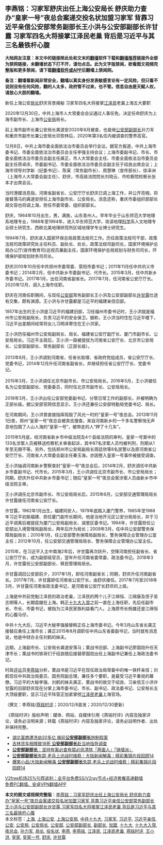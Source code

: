  <h2>李燕铭：习家军舒庆出任上海公安局长 舒庆助力查办“皇家一号”夜总会案递交投名状加盟习家军 背靠习近平亲信公安部常务副部长王小洪与公安部副部长许甘露 习家军四名大将接掌江泽民老巢 背后是习近平与其三名最铁杆心腹</h2> <p class="notice"><b>大陆网友注意：本文中的链接除此处和文末的<a href="https://github.com/bannedbook/fanqiang" >翻墙</a>软件下载和<a href="https://github.com/killgcd/justmysocks/blob/master/README.md">翻墙推荐</a>链接外全部为禁网链接，未翻墙状态下打不开，请勿点击。此为文字版禁闻，欲看图文视频完整版和更多禁闻，请下载<a href="https://github.com/bannedbook/fanqiang">翻墙软件或APP</a>后翻墙上禁闻网。</p><p>备注：翻墙看新闻非常安全，翻墙以真实身份发表敏感言论有一定风险，但只看不说则没有任何风险，翻的人太多，政府管不过来，也不管。信息自由是天赋人权，请放心大胆的翻墙。</b></p>  <div class="entry">  <p></p> <p>新任上海公安<a href="https://www.bannedbook.org/bnews/tag/%E5%B1%80%E9%95%BF/" class="st_tag internal_tag" rel="tag" title="标签 局长 下的日志">局长</a>舒庆背景揭秘 习家军四名大将接掌<a href="https://www.bannedbook.org/bnews/tag/%e6%b1%9f%e6%b3%bd%e6%b0%91/" class="st_tag internal_tag" rel="tag" title="标签 江泽民 下的日志">江泽民</a>老巢上海五大要职</p> <p>2020年12月30日&#65292;中共上海市人大常委会会议通过人事任免&#65292;决定任命舒庆为上海市副市长&#12289;上海市<a href="https://www.bannedbook.org/bnews/tag/%e5%85%ac%e5%ae%89%e5%b1%80/" class="st_tag internal_tag" rel="tag" title="标签 公安局 下的日志">公安局</a>局长&#12290;</p> <p>   前上海市副市长兼公安局长龚道安2020年8月被查&#65292;也是继<a href="https://www.bannedbook.org/bnews/tag/%e5%85%ac%e5%ae%89%e9%83%a8%e5%89%af%e9%83%a8%e9%95%bf/" class="st_tag internal_tag" rel="tag" title="标签 公安部副部长 下的日志">公安部副部长</a>孙力军和重庆市副市长兼公安局长邓恢林后&#65292;2020年第3名任内被调查的警界高官&#12290;</p> <p>12月8日&#65292;中共上海市委全面依法治市委员会举行会议&#12290;据官方报道&#65292;中共上海市委书记&#12289;市委全面依法治市委员会主任李强主持会议&#65307;上海市委副书记&#12289;市长&#12289;市委全面依法治市委员会副主任龚正&#65292;市人大常委会主任&#12289;市委全面依法治市委员会副主任蒋卓庆&#65292;市委副书记&#12289;市委全面依法治市委员会副主任于绍良出席会议&#65307;上海市领导刘学新&#65288;纪委书记&#65289;&#12289;陈寅&#65288;常务副市长&#65289;&#12289;周慧琳&#65288;宣传部长&#65289;&#12289;徐泽洲&#65288;上海市人大常委会副主任&#65289;&#12289;舒庆&#65292;市高级法院院长刘晓云&#12289;市检察院检察长张本才出席会议&#12290;</p> <p>   当时港媒消息指&#65292;河南省副省长&#12289;公安厅厅长舒庆已调上海工作&#65292;并公开亮相&#65292;将接替落马的龚道安担任上海市副市长&#12289;公安局长&#12290;消息还称&#65292;重庆市委组织部部长胡文容也将调上海&#65292;担任市委常委&#12289;组织部部长&#12290; </p>  <p>舒庆&#65292;1964年10月出生&#65292;男&#65292;满族&#65292;山东青州人&#12290;早年毕业于山东师范大学地理系地理专业&#65292;1988年至1994年&#65292;进入华东师范大学&#65292;攻读地理<span class='wp_keywordlink'><a href="https://www.bannedbook.org/forum11/topic309.html" title="禁片：“科学”的棍子" target="_blank">科学</a></span>系人文地理专业硕士研究生&#12289;西欧北美地理研究所区域地理学专业博士研究生&#12290;</p> <p>1994年7月&#65292;舒庆进入国家环保总局政策法规司工作&#12290;历任政策法规司干部&#65292;政策法规司政策研究处主任科员&#12289;副处长&#12289;处长&#65292;政策法规司副司长&#65292;国家环境保护总局办公厅(宣传教育司)巡视员兼副主任&#65292;国家环境保护总局规划与财务司司长&#65292;环境保护部规划财务司司长&#12290;</p> <p>舒庆2010年10月任中共郑州市委常委&#12289;荥阳市委书记&#65307;2011年11月任中共巩义市委书记&#65307;2014年2月&#65292;任中共新乡市委副书记&#12289;代市长&#12290;2015年3月&#65292;任中共新乡市委书记&#12290;2017年1月&#65292;出任河南省副省长&#12290;2017年7月&#65292;任河南省公安厅厅长&#12290;2020年12月&#65292;调入上海市任职&#12290; </p> <p>   舒庆在河南任职期间&#65292;与现任<a href="https://www.bannedbook.org/bnews/tag/%e5%85%ac%e5%ae%89%e9%83%a8/" class="st_tag internal_tag" rel="tag" title="标签 公安部 下的日志">公安部</a>常务副部长王小洪及公安部副部长<a href="https://www.bannedbook.org/bnews/tag/%e8%ae%b8%e7%94%98%e9%9c%b2/" class="st_tag internal_tag" rel="tag" title="标签 许甘露 下的日志">许甘露</a>仕途有交集&#65292;颇有渊源&#12290;王小洪与许甘露都是习近平的福建亲信旧部&#12290; </p> <p>1957年出生的王小洪是习近平的福建旧部&#65292;习任福州市委书记时&#65292;王小洪就是福州市公安局副局长&#65292;负责习近平的安全保卫&#12290;据称&#65292;王小洪当时住在习近平楼下&#65292;习近平出差期间经常将女儿习明泽寄住在王小洪家&#12290;</p> <p>王小洪历任福州市公安局副局长&#12289;局长&#12289;福建省公安厅副厅长&#12289;厦门市副市长&#12289;公安局局长&#12290;习近平主政后&#65292;王小洪一路被提拔为河南省公安厅长&#12289;北京市公安局长&#12289;公安部副部长&#12289;常务副部长&#65288;正部长级&#65289;&#12290;<br />&nbsp;<br />2013年8月&#65292;王小洪调到河南省&#65292;任省长助理&#12289;省政府党组成员&#65292;省公安厅厅长&#12289;党委书记&#65292;2014年12月升任河南省副省长&#65292;并继续担任省公安厅厅长&#12289;党委书记&#12290;<br />&nbsp;&nbsp; &nbsp;<br />2015年3月&#65292;王小洪调任北京市副市长&#12289;市公安局局长&#12290;2016年5月&#65292;王小洪被任名为公安部副部长&#12289;党委委员&#65292;同时任北京市副市长&#12289;公安局局长&#12290;<br />&nbsp;&nbsp; &nbsp;<br />2018年3月&#65292;王小洪出任公安部党委副书记&#12289;分管日常工作的副部长&#65292;并被明确为正部长级&#12290;据公安部官网信息显示&#65292;王小洪还兼任公安部特勤局党委书记&#12289;局长&#12290;</p>  <p>   在河南期间&#65292;王小洪曾直接指挥捣毁了风光一时的&#8220;皇家一号&#8221;夜总会&#12290;2013年11月1日夜&#65292;郑州&#8220;皇家一号&#8221;夜总会被突击搜查&#12290;来自河南新乡的一千多名警察悄无声息地包围了人山人海的&#8220;皇家一号&#8221;&#65292;被带走的人&#8220;押了十几车&#8221;&#12290;</p> <p>2015年5月底&#65292;经河南省新乡市中级法院及4个县级法院的审判&#65292;皇家一号案中的133名涉案人员被移送检察机关审查起诉&#65292;其中87名涉案人员均被判刑&#65292;刑期从1年至无期不等&#12290;另外&#65292;包括郑州市公安局副局长周廷欣等8名民警以及原河南省公安厅厅长&#12289;河南省人大常委会副主任秦玉海&#65292;亦因卷入皇家一号事件被接受调查&#12290;</p> <p>王小洪抽调河南新乡警察查封&#8220;皇家一号&#8221;夜总会后&#65292;2014年2月&#65292;舒庆调任中共新乡市委副书记&#12289;代市长&#12290;2015年3月&#65292;王小洪调任北京市副市长&#12289;市公安局局长&#65307;同期&#65292;舒庆升任中共新乡市委书记&#65307;随后&#8220;皇家一号&#8221;夜总会案涉案人员由新乡市中级法院主审&#12290;</p> <p>王小洪调任北京市副市长&#12289;市公安局局长后&#65292;2015年6月&#65292;公安部交通管理局局长许甘露接任河南省公安厅长&#12290;</p> <p>   许甘露&#65292;1962年1月出生&#65292;福建同安人&#65292;1979年底踏入厦门警界&#65292;1985年至1988年习近平初抵福建&#12289;担任厦门副市长期间&#65292;他是当地开元区公安分局局长&#65292;并于习近平调离后被提拔为厦门公安局副局长&#12289;湖里区委书记&#12290;1994年&#65292;许甘露担任公安部出入境管理局副局长&#65292;两年后升为局长&#65307;2009年3月&#65292;任中共公安部警务保障局副局长&#65307;2010年1月&#65292;任公安部警务保障局副局长&#12289;警务保障企业管理办公室主任&#65307;2012年10月&#65292;任公安部交通管理局局长&#12289;警务保障企业管理办公室主任&#12290;</p> <p>2015年&#65292;在习近平入主中南海2年后&#65292;许甘露再次跃升&#65292;空降河南担任副省长&#12289;省公安厅厅长&#65292;成为副部级官员&#65292;翌年升任河南省委常委&#12289;政法委书记&#12290;2018年3月&#65292;许甘露任公安部副部长&#12289;移民管理局局长&#12290;</p>  <p>许甘露调回公安部前夕&#65292;2017年1月&#65292;卸任河南副省长&#65307;同期&#65292;舒庆升任河南副省长&#12290;2017年7月&#65292;许甘露卸任河南省公安厅长&#65292;由舒庆接任&#12290;2017年7月至2018年3月&#65292;许甘露任河南省政法委书记&#65292;是河南省公安厅长舒庆的上级&#12290;</p> <p>   上海是中共前党魁江泽民的政治老巢&#65292;江泽民的两个儿子江绵恒&#12289;江绵康及侄子吴志明等人&#65292;长期盘踞在上海&#12290;韩正<a href="https://www.bannedbook.org/bnews/tag/%e5%8d%81%e4%b9%9d%e5%a4%a7%e5%85%a5%e5%b8%b8/" class="st_tag internal_tag" rel="tag" title="标签 十九大入常 下的日志">十九大入常</a>之前一直在上海任职&#65292;先后任副市长&#12289;市长&#12289;市委书记&#65292;被指为江泽民家族利益看门人&#12290;上海原市长杨雄还是江绵恒的心腹马仔&#12290;</p> <p>中共十九大后&#65292;习近平大秘李强接替韩正任上海市委书记&#12290;今年3月山东省长龚正接替应勇任上海市长&#65307;龚正2015年8月调职任中共山东省委副书记&#65292;当时就有消息说&#65292;他是中财办主任刘鹤的妹夫&#12290;</p> <p>近期&#65292;上海副市长&#12289;公安局长龚道安落马&#65307;栗战书旧部&#12289;上海副书记廖国勋升任天津市长&#65307;栗战书的铁哥们于绍良随后接替廖国勋出任上海副书记兼任上海政法委书记&#12290;</p> <p>时政<span class='wp_keywordlink_affiliate'><a href="https://www.bannedbook.org/bnews/comments/" title="新闻评论" target="_blank">评论</a></span>员<a href="https://www.bannedbook.org/bnews/tag/%e6%9d%8e%e7%87%95%e9%93%ad/" class="st_tag internal_tag" rel="tag" title="标签 李燕铭 下的日志">李燕铭</a>分析&#65292;栗战书是习近平在现任政治局常委中的唯一铁杆亲信&#65307;刘鹤现任中共政治局委员&#12289;国务院副总理&#65292;兼任多个要职&#65292;是最受习近平重视的幕僚&#12290;习近平的大秘李强&#12289;刘鹤的妹夫龚正&#12289;栗战书的故交于绍良&#12289;习亲信王小洪许甘露的旧部舒庆现在分掌上海市委书记&#12289;市长&#12289;副书记&#12289;政法委书记&#12289;公安局长五大顶级要职&#65292;显示习近平阵营正加紧掌控<a href="https://www.bannedbook.org/bnews/tag/%e6%b1%9f%e6%b3%bd%e6%b0%91%e8%80%81%e5%b7%a2/" class="st_tag internal_tag" rel="tag" title="标签 江泽民老巢 下的日志">江泽民老巢</a>上海官场&#12290; </p> <p>&#65288;撰文&#65306;李燕铭/<a href="https://www.bannedbook.org/bnews/tag/%e7%87%95%e9%93%ad%e6%97%b6%e8%af%84/" class="st_tag internal_tag" rel="tag" title="标签 燕铭时评 下的日志">燕铭时评</a>&#65307;2020/12/8首发&#65307;2020/12/30更新&#65289;</p>  <p>&nbsp;&#12298;燕铭时评&#12299;版权声明&#65306;媒体&#12289;网站&#12289;自媒体引用&#12298;燕铭时评&#12299;内容及独家评论&#65292;请务必注明来源&#65307;转载&#12298;燕铭时评&#12299;内容及独家评论&#65292;请务必註明作者&#12289;出处并保持完整&#12290;</p> <ul class='op-related-articles' title='相关阅读'> <li><a href='https://www.bannedbook.org/bnews/comments/20201223/1453489.html' target='_blank'>湖北富商遭洗劫20多亿 揭前<b>公安部副部长</b>炮制假案</a></li> <li><a href='https://www.bannedbook.org/bnews/baitai/20201004/1408009.html' target='_blank'>吉林货车相撞致18死 <b>公安部副部长</b>赴当地指导调查</a></li> <li><a href='https://www.bannedbook.org/bnews/baitai/20200831/1388819.html' target='_blank'><b>公安部副部长</b>：坚持有案必查有腐必惩清除「两面人」「骑墙派」</a></li> <li><a href='https://www.bannedbook.org/bnews/funmedia/20200815/1380529.html' target='_blank'><b>公安部副部长</b>失踪 老兵上访战时维稳｜大陆新闻解毒｜精彩集锦片段回顾14</a></li> <li><a href='https://www.bannedbook.org/bnews/funmedia/20200813/1379460.html' target='_blank'>爆笑小品/大陆新闻解毒 <b>公安部副部长</b>失踪 老兵上访战时维稳｜精彩集锦片段回顾14</a></li> </ul> <p class="texttj"> <a href="https://github.com/bannedbook/fanqiang/wiki/V2ray%E6%9C%BA%E5%9C%BA" target="_blank">V2free机场25%引荐返利：全平台免费SS/V2ray节点+经济套餐高速翻墙</a><br/> <a href="https://github.com/bannedbook/fanqiang/wiki/%E7%A6%81%E9%97%BB%E7%BD%91%E5%AE%89%E5%8D%93%E7%BF%BB%E5%A2%99%E6%96%B0%E9%97%BBAPP" target="_blank">免费PC翻墙、安卓VPN翻墙APP</a></p><p>  </p><a name='sharetosocial'></a>       <div><b>本文的图文或视频完整版</b>：<a href='https://www.bannedbook.org/bnews/comments/20201231/1458075.html'>李燕铭：习家军舒庆出任上海公安局长 舒庆助力查办“皇家一号”夜总会案递交投名状加盟习家军 背靠习近平亲信公安部常务副部长王小洪与公安部副部长许甘露 习家军四名大将接掌江泽民老巢 背后是习近平与其三名最铁杆心腹</a></div>  </div><!--END ENTRY--> <div class="postfooter"> <div>本文标签：<a href="https://www.bannedbook.org/bnews/tag/%e4%b8%8a%e6%b5%b7/" rel="tag">上海</a>, <a href="https://www.bannedbook.org/bnews/tag/%E4%B8%8A%E6%B5%B7%E5%85%AC%E5%AE%89/" rel="tag">上海公安</a>, <a href="https://www.bannedbook.org/bnews/tag/%E4%B8%8A%E6%B5%B7%E5%85%AC%E5%AE%89%E5%B1%80/" rel="tag">上海公安局</a>, <a href="https://www.bannedbook.org/bnews/tag/%e4%b8%ad%e5%85%b1%e5%8d%81%e4%b9%9d%e5%a4%a7/" rel="tag">中共十九大</a>, <a href="https://www.bannedbook.org/bnews/tag/%e4%b9%a0%e5%ae%b6%e5%86%9b/" rel="tag">习家军</a>, <a href="https://www.bannedbook.org/bnews/tag/%e4%b9%a0%e8%bf%91%e5%b9%b3/" rel="tag">习近平</a>, <a href="https://www.bannedbook.org/bnews/tag/%e4%b9%a0%e8%bf%91%e5%b9%b3%e4%ba%b2%e4%bf%a1/" rel="tag">习近平亲信</a>, <a href="https://www.bannedbook.org/bnews/tag/%e5%85%ac%e5%ae%89/" rel="tag">公安</a>, <a href="https://www.bannedbook.org/bnews/tag/%e5%85%ac%e5%ae%89%e5%b1%80/" rel="tag">公安局</a>, <a href="https://www.bannedbook.org/bnews/tag/%E5%85%AC%E5%AE%89%E5%B1%80%E9%95%BF/" rel="tag">公安局长</a>, <a href="https://www.bannedbook.org/bnews/tag/%e5%85%ac%e5%ae%89%e9%83%a8/" rel="tag">公安部</a>, <a href="https://www.bannedbook.org/bnews/tag/%e5%85%ac%e5%ae%89%e9%83%a8%e5%89%af%e9%83%a8%e9%95%bf/" rel="tag">公安部副部长</a>, <a href="https://www.bannedbook.org/bnews/tag/%e5%89%af%e9%83%a8%e9%95%bf/" rel="tag">副部长</a>, <a href="https://www.bannedbook.org/bnews/tag/%E5%8A%A0%E7%9B%9F/" rel="tag">加盟</a>, <a href="https://www.bannedbook.org/bnews/tag/%e5%8d%81%e4%b9%9d%e5%a4%a7/" rel="tag">十九大</a>, <a href="https://www.bannedbook.org/bnews/tag/%e5%8d%81%e4%b9%9d%e5%a4%a7%e5%85%a5%e5%b8%b8/" rel="tag">十九大入常</a>, <a href="https://www.bannedbook.org/bnews/tag/%e5%a4%9c%e6%80%bb%e4%bc%9a/" rel="tag">夜总会</a>, <a href="https://www.bannedbook.org/bnews/tag/%E5%AD%99%E5%8A%9B%E5%86%9B/" rel="tag">孙力军</a>, <a href="https://www.bannedbook.org/bnews/tag/%E5%B1%80%E9%95%BF/" rel="tag">局长</a>, <a href="https://www.bannedbook.org/bnews/tag/%E6%8A%95%E5%90%8D%E7%8A%B6/" rel="tag">投名状</a>, <a href="https://www.bannedbook.org/bnews/tag/%e6%9d%8e%e7%87%95/" rel="tag">李燕</a>, <a href="https://www.bannedbook.org/bnews/tag/%e6%9d%8e%e7%87%95%e9%93%ad/" rel="tag">李燕铭</a>, <a href="https://www.bannedbook.org/bnews/tag/%e6%b1%9f%e6%b3%bd%e6%b0%91/" rel="tag">江泽民</a>, <a href="https://www.bannedbook.org/bnews/tag/%e6%b1%9f%e6%b3%bd%e6%b0%91%e8%80%81%e5%b7%a2/" rel="tag">江泽民老巢</a>, <a href="https://www.bannedbook.org/bnews/tag/%e7%87%95%e9%93%ad%e6%97%b6%e8%af%84/" rel="tag">燕铭时评</a>, <a href="https://www.bannedbook.org/bnews/tag/%e7%8e%8b%e5%b0%8f%e6%b4%aa/" rel="tag">王小洪</a>, <a href="https://www.bannedbook.org/bnews/tag/%E7%9A%87%E5%AE%B6/" rel="tag">皇家</a>, <a href="https://www.bannedbook.org/bnews/tag/%e7%9a%87%e5%ae%b6%e4%b8%80%e5%8f%b7/" rel="tag">皇家一号</a>, <a href="https://www.bannedbook.org/bnews/tag/%e8%88%92%e5%ba%86/" rel="tag">舒庆</a>, <a href="https://www.bannedbook.org/bnews/tag/%e8%ae%b8%e7%94%98%e9%9c%b2/" rel="tag">许甘露</a></div>  </div><!--END POSTFOOTER--> 